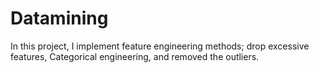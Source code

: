 # Datamining
In this project, I implement feature engineering methods; drop excessive features, Categorical engineering, and removed the outliers.
